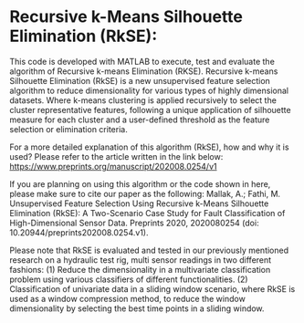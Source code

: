 # Recursive k-Means Silhouette Elimination (RkSE):
This code is developed with MATLAB to execute, test and evaluate the algorithm of Recursive k-means Elimination (RKSE).
Recursive k-means Silhouette Elimination (RkSE) is a new unsupervised feature selection algorithm to reduce dimensionality 
for various types of highly dimensional datasets. Where k-means clustering is applied recursively to select the cluster representative features, 
following a unique application of silhouette measure for each cluster and a user-defined threshold as the feature selection or elimination criteria. 

For a more detailed explanation of this algorithm (RkSE), how and why it is used? Please refer to the article written in the link below: 
https://www.preprints.org/manuscript/202008.0254/v1

If you are planning on using this algorithm or the code shown in here, please make sure to cite our paper as the following:
Mallak, A.; Fathi, M. Unsupervised Feature Selection Using Recursive k-Means Silhouette Elimination (RkSE): A Two-Scenario Case Study 
for Fault Classification of High-Dimensional Sensor Data. Preprints 2020, 2020080254 (doi: 10.20944/preprints202008.0254.v1).

Please note that RkSE is evaluated and tested in our previously mentioned research on a hydraulic test rig, multi sensor readings in two different fashions: 
(1) Reduce the dimensionality in a multivariate classification problem using various classifiers of different functionalities. 
(2) Classification of univariate data in a sliding window scenario, where RkSE is used as a window compression method, to reduce the window
dimensionality by selecting the best time points in a sliding window.
